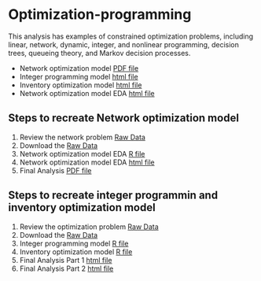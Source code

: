 # Optimization-programming

This analysis has examples of constrained optimization problems, including linear, network, dynamic, integer, and nonlinear programming, decision trees, queueing theory, and Markov decision processes. 


- Network optimization model [PDF file](https://cdn.rawgit.com/analyticswithali/CEO-Compensation/c44ff9de/CEO_Compensation_EDA.html)
- Integer programming model [html file](https://cdn.rawgit.com/analyticswithali/CEO-Compensation/72a27690/CEO_Compensation_regression_EDA.html)
- Inventory optimization model [html file](https://cdn.rawgit.com/analyticswithali/CEO-Compensation/c44ff9de/CEO%20Compensation%20Final%20Regression%20Analysis%20Paper.pdf)
- Network optimization model EDA [html file](https://cdn.rawgit.com/analyticswithali/CEO-Compensation/c44ff9de/CEO_Compensation_EDA.html)


## Steps to recreate Network optimization model
1. Review the network problem [Raw Data](https://github.com/analyticswithali/CEO-Compensation/blob/master/ECON5100_project_data.csv)
2. Download the [Raw Data](https://github.com/analyticswithali/CEO-Compensation/blob/master/ECON5100_project_data.csv)
3. Network optimization model EDA [R file](https://github.com/analyticswithali/CEO-Compensation/blob/master/CEO_Compensation_EDA.Rmd)
4. Network optimization model EDA [html file](https://github.com/analyticswithali/CEO-Compensation/blob/master/CEO%20Compensation%20regression%20EDA.Rmd)
5. Final Analysis [PDF file](https://github.com/analyticswithali/CEO-Compensation/blob/master/CEO%20Compensation%20Final%20Regression%20Analysis%20Paper.pdf)

## Steps to recreate integer programmin and inventory optimization model
1. Review the optimization problem [Raw Data](https://github.com/analyticswithali/CEO-Compensation/blob/master/ECON5100_project_data.csv)
2. Download the [Raw Data](https://github.com/analyticswithali/CEO-Compensation/blob/master/ECON5100_project_data.csv)
3. Integer programming model [R file](https://github.com/analyticswithali/CEO-Compensation/blob/master/CEO_Compensation_EDA.Rmd)
4. Inventory optimization model [R file](https://github.com/analyticswithali/CEO-Compensation/blob/master/CEO%20Compensation%20regression%20EDA.Rmd)
5. Final Analysis Part 1 [html file](https://github.com/analyticswithali/CEO-Compensation/blob/master/CEO%20Compensation%20Final%20Regression%20Analysis%20Paper.pdf)
6. Final Analysis Part 2 [html file](https://github.com/analyticswithali/CEO-Compensation/blob/master/CEO%20Compensation%20Final%20Regression%20Analysis%20Paper.pdf)